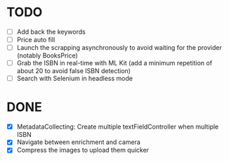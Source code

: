 # TODO

* [ ] Add back the keywords
* [ ] Price auto fill
* [ ] Launch the scrapping asynchronously to avoid waiting for the provider (notably BooksPrice)
* [ ] Grab the ISBN in real-time with ML Kit (add a minimum repetition of about 20 to avoid false ISBN detection)
* [ ] Search with Selenium in headless mode

# DONE

* [x] MetadataCollecting: Create multiple textFieldController when multiple ISBN
* [x] Navigate between enrichment and camera
* [x] Compress the images to upload them quicker
